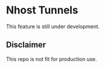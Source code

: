 # Nhost Tunnels

This feature is still under development.

## Disclaimer

This repo is not fit for production use.
